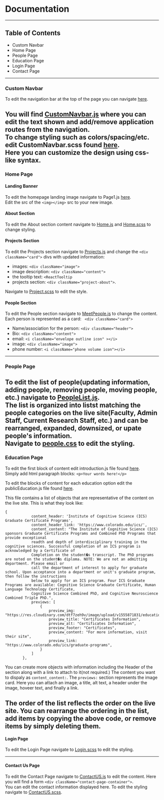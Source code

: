 # Documentation
---
## Table of Contents
- Custom Navbar
- Home Page
- People Page
- Education Page
- Login Page
- Contact Page

---
### Custom Navbar
To edit the navigation bar at the top of the page you can navigate [here](https://bitbucket.org/rj218/clearrepo/src/master/Server/client/src/components/customNavbar/).

You will find [CustomNavbar.js](https://bitbucket.org/rj218/clearrepo/src/master/Server/client/src/components/customNavbar/CustomNavbar.js) where you can edit the text shown and add/remove application routes from the navigation.    
To change styling such as colors/spacing/etc. edit CustomNavbar.scss found [here](https://bitbucket.org/rj218/clearrepo/src/master/Server/client/src/components/customNavbar/CustomNavbar.scss).    
Here you can customize the design using css-like syntax.
---
### Home Page
#### Landing Banner
To edit the homepage landing image navigate to Page1.js [here](https://bitbucket.org/rj218/clearrepo/src/master/Server/client/src/components/home/sections/welcome/subPages/Page1.js).    
Edit the src of the ```<img></img>``` src to your new image.    

#### About Section
To edit the About section content navigate to [Home.js](https://bitbucket.org/rj218/clearrepo/src/master/Server/client/src/components/home/Home.js) and 
[Home.scss](https://bitbucket.org/rj218/clearrepo/src/master/Server/client/src/components/home/Home.scss) to change styling.    

#### Projects Section
To edit the Projects section navigate to [Projects.js](https://bitbucket.org/rj218/clearrepo/src/master/Server/client/src/components/home/sections/projects/Projects.js) and change
the ```<div className="card">``` divs with updated information:    

- images: ```<div className="image">```
- image description: ```<div className="content">```
- the tooltip text: ```<ReactTooltip```
- projects section: ```<div className="project-about">```.

Navigate to [Project.scss]((https://bitbucket.org/rj218/clearrepo/src/master/Server/client/src/components/home/sections/projects/Projects.scss)) to edit the style.

#### People Section
To edit the People section navigate to [MeetPeople.js](https://bitbucket.org/rj218/clearrepo/src/master/Server/client/src/components/home/sections/meetPeople/MeetPeople.js) to change the content. Each person is represented as a card: ``` <div className="card">```    

- Name/association for the person: ```<div className="header">```
- Bio: ```<div className="content">```
- email: ```<i className="envelope outline icon" ></i>``` 
- image: ```<div className="image">```
- phone number: ```<i className="phone volume icon"></i>```

---
### People Page
To edit the list of people(updating information, adding people, removing people, moving people, etc.) navigate to [PeopleList.js](https://bitbucket.org/rj218/clearrepo/src/master/Server/client/src/components/people/PeopleList.js).    
The list is organized into listst matching the people categories on the live site(Faculty, Admin Staff, Current Research Staff, etc.) and can be rearranged, expanded, downsized, or upate people's information.   
Navigate to [people.css](https://bitbucket.org/rj218/clearrepo/src/master/Server/client/src/components/people/people.css) to edit the styling.
---
### Education Page
To edit the first block of content edit introduction.js file found [here](https://bitbucket.org/rj218/clearrepo/src/master/Server/client/src/components/education/sections/introduction/introduction.js).    
Simply add html paragraph blocks: ```<p>Your words here!</p>```    
    
To edit the blocks of content for each education option edit the publicEducation.js file found [here](https://bitbucket.org/rj218/clearrepo/src/master/Server/client/src/reducers/publicEducation/publicEducation.js).    
     
This file contains a list of objects that are representative of the content on the live site. This is what they look like:     
     
```	
{
            content_header: 'Institute of Cognitive Science (ICS) Graduate Certificate Programs',
            content_header_link: 'https://www.colorado.edu/ics/',
            content_content: "The Institute of Cognitive Science (ICS) sponsors Graduate Certificate Programs and Combined PhD Programs that provide exceptional 
			readth and depth of interdisciplinary training in the cognitive sciences. Successful completion of an ICS program is acknowledged by a Certificate of 
			Completion on the student�s transcript. The PhD programs are noted on the student�s diploma. NOTE: We are not an admitting department. Please email or 
			call the department of interest to apply for graduate school. Upon acceptance into a department or unit's graduate program, then follow the instructions 
			below to apply for an ICS program. Four ICS Graduate Programs are available: Cognitive Science Graduate Certificate, Human Language Technology Certificate, 
			Cognitive Science Combined PhD, and Cognitive Neuroscience Combined Triple PhD.",
            previews: [
                {
                    preview_img: "https://res.cloudinary.com/dtf7zeh9v/image/upload/v1555871831/education_page/others/education_ics.jpg",
                    preview_title: "Certificates Information",
                    preview_alt: "Certificates Information",
                    preview_footer: "Certificates",
                    preview_content: "For more information, visit their site",
                    preview_link: "https://www.colorado.edu/ics/graduate-programs",
                }
            ]
        },
```


You can create more objects with information including the Header of the section along with a link to attach to it(not required.) 
The content you want to dispaly as ```content_content:```. The ```previews:``` section represents the image card. Here you can attach an image, a title, 
alt text, a header under the image, hoveer text, and finally a link.
    
The order of the list reflects the order on the live site. You can rearrange the ordering in the list, add items by copying the above code, 
or remove items by simply deleting them.
---
#### Login Page
To edit the Login Page navigate to [Login.scss](https://bitbucket.org/rj218/clearrepo/src/master/Server/client/src/components/login/Login.scss) to edit the styling.

---
#### Contact Us Page
To edit the Contact Page navigate to [ContactUS.js](https://bitbucket.org/rj218/clearrepo/src/master/Server/client/src/components/contactUS/ContactUS.js) to edit the content. Here you will find a form ```<div className="contact-page-container">```.    
You can edit the contact information displayed here. To edit the styling navigate to [ContactUS.scss](https://bitbucket.org/rj218/clearrepo/src/master/Server/client/src/components/contactUS/ContactUS.scss).